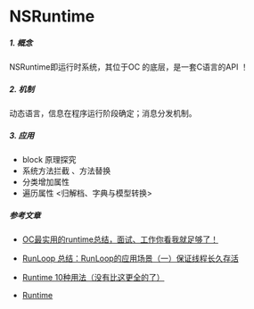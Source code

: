 # NSRuntime

##### 1. 概念
 NSRuntime即运行时系统，其位于OC 的底层，是一套C语言的API ！

##### 2. 机制
动态语言，信息在程序运行阶段确定；消息分发机制。

##### 3. 应用
* block 原理探究
* 系统方法拦截 、方法替换
* 分类增加属性
* 遍历属性 <归解档、字典与模型转换>


##### 参考文章

* [OC最实用的runtime总结，面试、工作你看我就足够了！](http://www.jianshu.com/p/ab966e8a82e2)

* [RunLoop 总结：RunLoop的应用场景（一）保证线程长久存活](http://www.jianshu.com/p/902741bcf707)

* [Runtime 10种用法（没有比这更全的了）](http://www.jianshu.com/p/3182646001d1)

* [Runtime](http://www.jianshu.com/bookmarks)
